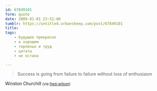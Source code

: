 ```yaml
---
id: 67849101
form: quote
date: 2009-01-01 23:52:00
tumblr: https://untitled.urbansheep.com/post/67849101
title: 
tags:
    - будущее прекрасно
    - о хорошем
    - терпенье и труд
    - цитаты
    - не остана

---
```


<blockquote>
Success is going from failure to failure without loss of enthusiasm
</blockquote>

Winston Churchill <small>(via <a href="http://fredwilson.vc/">fred-wilson</a>)</small>
